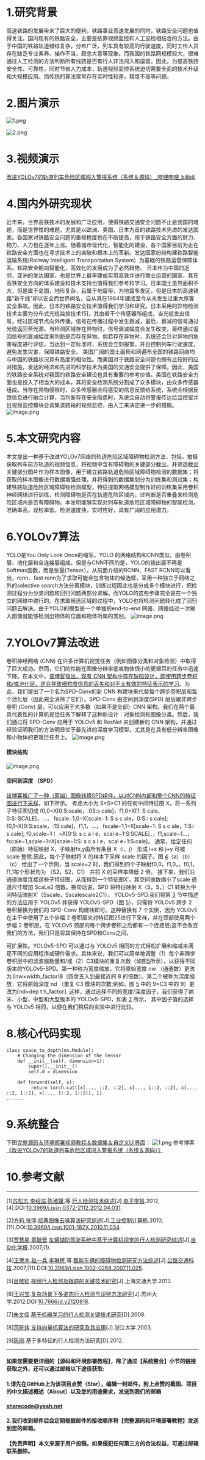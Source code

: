 ﻿# 1.研究背景
高速铁路的发展带来了巨大的便利，铁路事业高速发展的同时，铁路安全问题也值得关注。国内现有的铁路安全，主要是依靠视频监控和人工巡检相结合的方法。由于中国的铁路轨道错综复杂，分布广泛，列车具有较高的行驶速度，同时工作人员存在缺乏专业素养、操作不当，疏忽大意等现象。而我国的铁路网规模较大，很难通过人工检测的方法判断所有线路是否有行人非法闯入和逗留。因此，为提高铁路安全性、可靠性，同时节省人力成本，轨道视频监控系统迫切需要全面的技术升级和大规模应用。而传统的算法常常存在实时性较差，精度不高等问题。　



# 2.图片演示
![1.png](b3e9694da9869fb360bf1e7448a6a830.png)

![2.png](697d336c465945f99b90a169b40d1166.png)

# 3.视频演示
[改进YOLOv7的轨道列车危险区域闯入警报系统（系统＆源码）_哔哩哔哩_bilibili](https://www.bilibili.com/video/BV1DA411Z7JW/?vd_source=bc9aec86d164b67a7004b996143742dc)

# 4.国内外研究现状
近年来，世界高铁技术的发展和广泛应用，使得铁路交通安全问题不止是我国的难题，而是世界性的难题，尤其是以欧洲、美国、日本为首的铁路技术先进的发达国家。各国家对铁路安全问题的重视程度也在不断提高，用于铁路安全方面的财力、物力、人力也在逐年上涨。随着城市现代化，智能化的建设，各个国家目前为止在铁路安全方面也在寻求技术上的突破和根本上的革新。发达国家纷纷构建铁路智能运输系统(Railway Intelligent Transportation System）为基础的铁路运营保障体系。铁路安全朝向智能化，高效化的发展成为了必然趋势。
日本作为中国的近邻，亚洲的发达国家，也是世界上最早建成实用高铁并进行商业运营的国家，其在高铁安全方向的体系建设和技术支持也值得我们参考和学习。日本国土虽然面积不大，但是属于岛国，地形复杂，且属于地震带，为地震多发区，但是日本的高速铁路“新干线”却以安全而世界闻名，自从其在1964年建成至今从未发生过重大旅客安全事故。因此，日本的铁路安全技术值得我们学习和研究。日本采用的异物检测技术主要为分布式光缆监控技术15]，其由若干个传感器所组成，当光缆发出信号，经过区域节点向外传播，信号在传播过程中发生衰减，最后，衰减的信号通过光缆返回至光源，当检测区域存在异物时，信号衰减幅度会发生改变，最终通过返回信号的衰减幅度来判断是否存在异物。倘若存在异物时，系统还会针对异物的危害程度进行评估，当达到一定标准时，系统会立刻报警，并且控制列车行驶速度，避免发生灾害，保障铁路安全。
美国广阔的国土面积和网遍布全国的铁路网络均与中国的铁路状况具有高度的相似性。而美国对于铁路安全问题也拥有比较好的应对措施，发达的经济和先进的科学技术为美国的交通安全提供了保障。因此，美国的铁路安全系统对我国的铁路安全建设也具有重要的参考价值。美国在铁路安全方面也是投入了相当大的成本，其将安全检测系统分割成了众多模块，由众多传感器组成。当存在异物侵限时，众多传感器会将感受的信息反馈给系统，系统会根据反馈信息进行融合计算，当判断存在安全隐患时，系统会自动将警报传达给监控室并且视频监控模块会调集该路段的视频监控，由人工来决定进一步的措施。
![image.png](670956e40bfd47ab82485eb43a3c6ebc.png)



# 5.本文研究内容
本文提出一种基于改进YOLOv7网络的轨道危险区域障碍物检测方法，包括，拍摄获取列车前方轨道的视频信息，将视频中含有障碍物的关键部分截出，并筛选截出关键部分图片作为样本图像，用于建立铁路轨道危险区域障碍物检测的数据集；将获取的样本图像进行数据增强处理，并将得到的数据集划分为训练集和测试集；构建铁路轨道危险区域障碍物检测模型，特征提取网络模型制作好的训练集采用卷积神经网络进行训练，检测障碍物是否在轨道危险区域内，过判断是否重叠来检测危险区域内是否有障碍物。本发明能够实现对列车轨道危险区域障碍物的智能检测，准确率高，误检率低，检测速度快，实时性好，具有广阔的应用潜力。

# 6.YOLOv7算法
YOLO是You Only Look Once的缩写。YOLO 的网络结构和CNN类似，由卷积层、池化层和全连接层组成。但是与CNN不同的是，YOLO的输出层不再是Softmax函数，而是张量(Tensor）。从前面介绍的RCNN、FAST RCNN可以看出，rcnn、fast renn为了求取可能会包含物体的候选框，采用一种独立于网络之外的selective search方法分离模块，训练过程因此也是分成多个模块进行，把检测过程分为分类问题和回归问题两部分求解。而YOLO的这些步骤完全是在一个独立的网络中进行的。在求取候选区域的过程中，YOLO也将检测问题转化成了回归问题去解决。由于YOLO的模型是一个单独的end-to-end 网络，网络经过一次输入图像就能够检测出物体的位置和物体所属的类别。
![image.png](b20beb3eef035b52f946040e94b20cd8.png)

# 7.YOLOv7算法改进
卷积神经网络 (CNN) 在许多计算机视觉任务（例如图像分类和对象检测）中取得了巨大成功。然而，它们的性能在图像分辨率低或物体很小的更艰巨的任务中迅速下降。在本文中，[该博客指出，现有 CNN 架构中存在缺陷设计，即使用跨步卷积和/或池化层，这会导致细粒度信息的丢失和对不太有效的特征表示的学习](https://mbd.pub/o/bread/Y56VlJtp)。为此，我们提出了一个名为SPD-Conv的新 CNN 构建块来代替每个跨步卷积层和每个池化层（因此完全消除了它们）。SPD-Conv 由空间到深度(SPD) 层后跟非跨步卷积 (Conv) 层，可以应用于大多数（如果不是全部）CNN 架构。我们在两个最具代表性的计算机视觉任务下解释了这种新设计：对象检测和图像分类。然后，我们通过将 SPD-Conv 应用于 YOLOv5 和 ResNet 来创建新的 CNN 架构，并通过经验证明我们的方法明显优于最先进的深度学习模型，尤其是在具有低分辨率图像和小物体的更艰巨任务上。
![image.png](225ea416154111873e40eea699562c54.png)
#### 模块结构
![image.png](91c9904d90b347e4fbfedaabfe9fdd6c.png)

#### 空间到深度 （SPD）
[该博客推广了一种（原始）图像转换SPD组件，以对CNN内部和整个CNN的特征图进行下采样](https://afdian.net/item?plan_id=0abc03a0931311edac7f5254001e7c00)，如下所示。
考虑大小为 S×S×C1 的任何中间特征图 X，将一系列子特征图切成
f0,0=X[0:S:scale，:0S:s cale]，f1,0=X[1: S cale，0:S::SCALE]，...，
fscale−1,0=X[scale−1: S s c ale，0:S:: s cale];
f0,1=X[0:S:scale，:1S:cale]，f1,1，...，
fscale−1,1=X[scale−1: S s c ale，1:S:: s cale];
f0,scale−1⋮ =X[0:S: s c a l e，scal e−1:S:SCALE]，，f1,scale−1...，
fscale−1,scale−1=X[scale−1:S: s c a l e，scal e−1:S:cale]。
通常，给定任何（原始）特征映射 X，子映射fx,y由所有条目 X（i，j） 形成 i+x 和 j+y 可被 scale 整除.因此，每个子映射将 X 的样本下采样 scale 的因子。图 [4](https://deepai.org/publication/no-more-strided-convolutions-or-pooling-a-new-cnn-building-block-for-low-resolution-images-and-small-objects#S2.F4 "Figure 4 ‣ 2.2 Low-Resolution Image Classification ‣ 2 Preliminaries and Related Work ‣ No More Strided Convolutions or Pooling: A New CNN Building Block for Low-Resolution Images and Small Objects")（a）（b）（c） 给出了一个示例，当 scale=2 时，我们得到四个子映射f0,0，f1,0，，f0,1，f1,1每个形状均为 （S2，S2，C1） 并将 X 的采样率降低 2 倍。
接下来，我们沿通道维度连接这些子特征图，从而得到一个特征图X′，其空间维数缩小了scale 通道尺寸增加 ScaLe2 倍数。换句话说，SPD 将特征映射 X（S，S，）C1 转换为中间特征映射X′（Sscale，Sscalescale2C1）。
YOLOv5-SPD.我们将第 [3](https://deepai.org/publication/no-more-strided-convolutions-or-pooling-a-new-cnn-building-block-for-low-resolution-images-and-small-objects#S3 "3 A New Building Block: SPD-Conv ‣ No More Strided Convolutions or Pooling: A New CNN Building Block for Low-Resolution Images and Small Objects") 节中描述的方法应用于 YOLOv5 并获得 YOLOv5-SPD（图 [5](https://deepai.org/publication/no-more-strided-convolutions-or-pooling-a-new-cnn-building-block-for-low-resolution-images-and-small-objects#S4.F5 "Figure 5 ‣ 4.1 Object Detection ‣ 4 How to Use SPD-Conv: Case Studies ‣ No More Strided Convolutions or Pooling: A New CNN Building Block for Low-Resolution Images and Small Objects")），只需将 YOLOv5 跨步 2 卷积替换为我们的 SPD-Conv 构建块即可。这种替换有 7 个实例，因为 YOLOv5 在主干中使用了五个步幅 2 卷积层来对特征图25进行下采样，并在颈部使用两个步幅 2 卷积层。在 YOLOv5 颈部的每个跨步卷积之后都有一个连接层;这不会改变我们的方法，我们只是将其保持在SPD和Conv之间。

可扩展性。YOLOv5-SPD 可以通过与 YOLOv5 相同的方式轻松扩展和缩减来满足不同的应用程序或硬件需求。具体来说，我们可以简单地调整（1）每个非跨步卷积层中的滤波器数量和/或（2）C3模块的重复次数（如图[5](https://deepai.org/publication/no-more-strided-convolutions-or-pooling-a-new-cnn-building-block-for-low-resolution-images-and-small-objects#S4.F5 "Figure 5 ‣ 4.1 Object Detection ‣ 4 How to Use SPD-Conv: Case Studies ‣ No More Strided Convolutions or Pooling: A New CNN Building Block for Low-Resolution Images and Small Objects")所示），以获得不同版本的YOLOv5-SPD。第一种称为宽度缩放，它将原始宽度 nw （通道数）更改为 ⌈nw×width_factor⌉8（四舍五入到最接近的 8 的倍数）。第二个被称为深度缩放，它将原始深度 nd （重复 C3 模块的次数;例如，图 [5](https://deepai.org/publication/no-more-strided-convolutions-or-pooling-a-new-cnn-building-block-for-low-resolution-images-and-small-objects#S4.F5 "Figure 5 ‣ 4.1 Object Detection ‣ 4 How to Use SPD-Conv: Case Studies ‣ No More Strided Convolutions or Pooling: A New CNN Building Block for Low-Resolution Images and Small Objects") 中的 9×C3 中的 9）更改为⌈nd×dep t h_factor⌉. 这样，通过选择不同的宽度/深度因子，我们获得了纳米、小型、中型和大型版本的 YOLOv5-SPD，如表 [2](https://deepai.org/publication/no-more-strided-convolutions-or-pooling-a-new-cnn-building-block-for-low-resolution-images-and-small-objects#S4.T2 "Table 2 ‣ 4.1 Object Detection ‣ 4 How to Use SPD-Conv: Case Studies ‣ No More Strided Convolutions or Pooling: A New CNN Building Block for Low-Resolution Images and Small Objects") 所示， 其中因子值的选择与 YOLOv5 相同，以便在我们稍后的实验中进行比较。



# 8.核心代码实现
```
class space_to_depth(nn.Module):
    # Changing the dimension of the Tensor
    def __init__(self, dimension=1):
        super().__init__()
        self.d = dimension

    def forward(self, x):
         return torch.cat([x[..., ::2, ::2], x[..., 1::2, ::2], x[..., ::2, 1::2], x[..., 1::2, 1::2]], 1)
......
```

# 9.系统整合
下图[完整源码＆环境部署视频教程＆数据集＆自定义UI界面](https://s.xiaocichang.com/s/eabbe6)：
![1.png](8e0e5da2a329b1d6599a400d1009bf09.png)
参考博客[《改进YOLOv7的轨道列车危险区域闯入警报系统（系统＆源码）》](https://mbd.pub/o/qunma/work)

# 10.参考文献
***
[1][苏松志](https://s.wanfangdata.com.cn/paper?q=%E4%BD%9C%E8%80%85:%22%E8%8B%8F%E6%9D%BE%E5%BF%97%22),[李绍滋](https://s.wanfangdata.com.cn/paper?q=%E4%BD%9C%E8%80%85:%22%E6%9D%8E%E7%BB%8D%E6%BB%8B%22),[陈淑媛](https://s.wanfangdata.com.cn/paper?q=%E4%BD%9C%E8%80%85:%22%E9%99%88%E6%B7%91%E5%AA%9B%22),等.[行人检测技术综述](https://d.wanfangdata.com.cn/periodical/dianzixb201204031)[J].[电子学报](https://sns.wanfangdata.com.cn/perio/dianzixb).2012,(4).DOI:[10.3969/j.issn.0372-2112.2012.04.031](http://dx.chinadoi.cn/10.3969/j.issn.0372-2112.2012.04.031).

[2][方莉](https://s.wanfangdata.com.cn/paper?q=%E4%BD%9C%E8%80%85:%22%E6%96%B9%E8%8E%89%22),[张萍](https://s.wanfangdata.com.cn/paper?q=%E4%BD%9C%E8%80%85:%22%E5%BC%A0%E8%90%8D%22).[经典图像去噪算法研究综述](https://d.wanfangdata.com.cn/periodical/gykzjsj201011034)[J].[工业控制计算机](https://sns.wanfangdata.com.cn/perio/gykzjsj).2010,(11).DOI:[10.3969/j.issn.1001-182X.2010.11.034](http://dx.chinadoi.cn/10.3969/j.issn.1001-182X.2010.11.034).

[3][贾慧星](https://s.wanfangdata.com.cn/paper?q=%E4%BD%9C%E8%80%85:%22%E8%B4%BE%E6%85%A7%E6%98%9F%22),[章毓晋](https://s.wanfangdata.com.cn/paper?q=%E4%BD%9C%E8%80%85:%22%E7%AB%A0%E6%AF%93%E6%99%8B%22).[车辆辅助驾驶系统中基于计算机视觉的行人检测研究综述](https://d.wanfangdata.com.cn/periodical/zdhxb200701015)[J].[自动化学报](https://sns.wanfangdata.com.cn/perio/zdhxb).2007,(1).

[4][王荣本](https://s.wanfangdata.com.cn/paper?q=%E4%BD%9C%E8%80%85:%22%E7%8E%8B%E8%8D%A3%E6%9C%AC%22),[赵一兵](https://s.wanfangdata.com.cn/paper?q=%E4%BD%9C%E8%80%85:%22%E8%B5%B5%E4%B8%80%E5%85%B5%22),[李琳辉](https://s.wanfangdata.com.cn/paper?q=%E4%BD%9C%E8%80%85:%22%E6%9D%8E%E7%90%B3%E8%BE%89%22),等.[智能车辆的障碍物检测研究方法综述](https://d.wanfangdata.com.cn/periodical/gljtkj200711025)[J].[公路交通科技](https://sns.wanfangdata.com.cn/perio/gljtkj).2007,(11).DOI:[10.3969/j.issn.1002-0268.2007.11.025](http://dx.chinadoi.cn/10.3969/j.issn.1002-0268.2007.11.025).

[5][吕敬钦](https://s.wanfangdata.com.cn/paper?q=%E4%BD%9C%E8%80%85:%22%E5%90%95%E6%95%AC%E9%92%A6%22).[视频行人检测及跟踪的关键技术研究](https://d.wanfangdata.com.cn/periodical/Y2335373)[J].上海交通大学.2013.

[6][王兴宝](https://s.wanfangdata.com.cn/paper?q=%E4%BD%9C%E8%80%85:%22%E7%8E%8B%E5%85%B4%E5%AE%9D%22).[复杂场景下多姿态行人检测与识别方法研究](https://d.wanfangdata.com.cn/periodical/Y2120818)[J].苏州大学.2012.DOI:[10.7666/d.y2120818](http://dx.chinadoi.cn/10.7666/d.y2120818).

[7][朱文佳](https://s.wanfangdata.com.cn/paper?q=%E4%BD%9C%E8%80%85:%22%E6%9C%B1%E6%96%87%E4%BD%B3%22).[基于机器学习的行人检测关键技术研究](https://d.wanfangdata.com.cn/thesis/D055496)[D].2008.

[8][范昕炜](https://s.wanfangdata.com.cn/paper?q=%E4%BD%9C%E8%80%85:%22%E8%8C%83%E6%98%95%E7%82%9C%22).[支持向量机算法的研究及其应用](https://d.wanfangdata.com.cn/periodical/Y512102)[J].浙江大学.2003.

[9][陈刚](https://s.wanfangdata.com.cn/paper?q=%E4%BD%9C%E8%80%85:%22%E9%99%88%E5%88%9A%22).基于多特征的行人检测方法研究[D].2012.


---
#### 如果您需要更详细的【源码和环境部署教程】，除了通过【系统整合】小节的链接获取之外，还可以通过邮箱以下途径获取:
#### 1.请先在GitHub上为该项目点赞（Star），编辑一封邮件，附上点赞的截图、项目的中文描述概述（About）以及您的用途需求，发送到我们的邮箱
#### sharecode@yeah.net
#### 2.我们收到邮件后会定期根据邮件的接收顺序将【完整源码和环境部署教程】发送到您的邮箱。
#### 【免责声明】本文来源于用户投稿，如果侵犯任何第三方的合法权益，可通过邮箱联系删除。